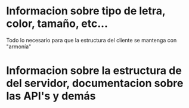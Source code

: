 # Informacion sobre tipo de letra, color, tamaño, etc...
Todo lo necesario para que la estructura del cliente se mantenga con "armonía"

# Informacion sobre la estructura de del servidor, documentacion sobre las API's y demás